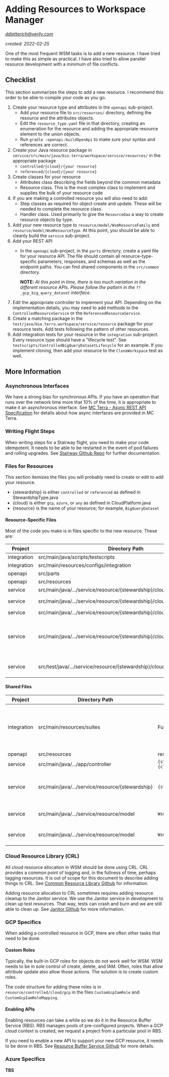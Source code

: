 # Adding Resources to Workspace Manager

*ddietterich@verily.com*

*created: 2022-02-25*

One of the most frequent WSM tasks is to add a new resource. I have tried to make this as
simple as practical. I have also tried to allow parallel resource development with a
minimum of file conflicts.

## Checklist

This section summarizes the steps to add a new resource. I recommend this order to be able
to compile your code as you go.

1. Create your resource type and attributes in the `openapi` sub-project.
   - Add your resource file to `src/resources/` directory, defining the resource and the
     attributes objects.
   - Edit the `resource_type.yaml` file in that directory, creating an enumeration for the
     resource and adding the appropriate resource element to the union objects.
   - Run `gradle :openapi:buildOpenApi` to make sure your syntax and references are correct.
1. Create your Java resource package in `service/src/main/java/bio.terra/workspace/service/resources/`
      in the appropriate package
    - `controlled/{cloud}/{your resource}`
    - `referenced/{cloud}/{your resource}`
1. Create classes for your resource
   - Attributes class describing the fields beyond the common metadata
   - Resource class. This is the most complex class to implement and supplies the bulk of
     your resource code
1. If you are making a controlled resource you will also need to add:
   - Step classes as required for object create and update. These will be needed to
     complete the resource class.
   - Handler class. Used primarily to give the `ResourceDao` a way to create resource
     objects by type.
1. Add your new resource type to `resource/model/WsmResourceFamily` and
   `resource/model/WsmResourceType`. At this point, you should be able to cleanly build
   the `service` sub-project.
1. Add your REST API
   - In the `openapi` sub-project, in the `parts` directory, create a yaml file for your
     resource API. The file should contain all resource-type-specific parameters,
     responses, and schemas as well as the endpoint paths. You can find shared components
     in the `src/common` directory.

       **NOTE:** *At this point in time, there is too much variation in the different
       resource APIs. Please follow the pattern in the* `??_gcp_big_query_dataset`
       *interface.*
1. Edit the appropriate controller to implement your API. Depending on the implementation
   details, you may need to add methods to the `ControlledResourceService` or the
   `ReferencedResourceService`.
1. Create a matching package in the `test/java/bio.terra.workspace/service/resource` package
   for your resource tests. Add tests following the pattern of other resources.
1. Add integration tests for your resource in the `integration` sub-project. Every
   resource type should have a "lifecycle test". See
   `testscripts/ControlledBigQueryDatasetLifecycle` for an example. If you implement
   cloning, then add your resource to the `CloneWorkspace` test as well.

## More Information

### Asynchronous Interfaces

We have a strong bias for synchronous APIs. If you have an operation that runs over the
network time more that 10% of the time, it is appropriate to make it an asynchronous
interface. See
[MC Terra - Async REST API Specification](https://docs.google.com/document/d/1PTd4xvmV9xnEkWaIgFc6d3VUyJwwymQTFdhpKrdsUKw/edit#heading=h.ol9mx3vfhjjj)
for details about how async interfaces are provided in MC Terra.

### Writing Flight Steps

When writing steps for a Stairway flight, you need to make your code idempotent. It needs
to be able to be restarted in the event of pod failures and rolling upgrades. See 
[Stairway Github Repo](https://github.com/DataBiosphere/stairway) for further documentation.

### Files for Resources

This section itemizes the files you will probably need to create or edit to add your resource.

* {stewardship} is either `controlled` or `referenced` as defined in StewardshipType.java
* {cloud} is either `gcp`, `azure`, or `any` as defined in CloudPlatform.java
* {resource} is the name of your resource; for example, `BigQueryDataset`

#### Resource-Specific Files

Most of the code you make is in files specific to the new resource. These are:

| Project | Directory Path | File | Notes |
| ------- | -------------- | ---- | ----- |
| integration | src/main/java/scripts/testscripts | `{resource}Lifecycle.java` |  |
| integration | src/main/resources/configs/integration | `{resource}Lifecycle.java` |  |
| openapi | src/parts | `{stewardship}_{cloud}_{resource}.yaml` | |
| openapi | src/resources | `resource_{cloud}_{resource}.yam`l |  |
| service | src/main/java/.../service/resource/{stewardship}/cloud/{cloud}/{resource} | `{resource}Attributes.java` | |
| service | src/main/java/.../service/resource/{stewardship}/cloud/{cloud}/{resource} | `{resource}Handler.java` | controlled only |
| service | src/main/java/.../service/resource/{stewardship}/cloud/{cloud}/{resource} | `{resource}Resource.java` |
| service | src/main/java/.../service/resource/{stewardship}/cloud/{cloud}/{resource} | `*Steps.java` | Create and update step files; controlled only |
| service | src/test/java/.../service/resource/{stewardship}/cloud/{cloud}/{resource} | `*Test.java` | Unit and connected tests |

#### Shared Files

| Project | Directory Path | File | Notes |
| ------- | -------------- | ---- | ----- |
| integration | src/main/resources/suites | FullIntegration.json | If your test should run as part of the automated integration tests |
| openapi | src/resources | resource_type.yaml | |
| service | src/main/java/.../app/controller | `{stewardship}{cloud}Controller.java` | |
| service | src/main/java/.../service/resource/{stewardship} | `{stewardship}ResourceService.java` | If the common paths are not sufficient |
| service | src/main/java/.../service/resource/model | `WsmResource.java` | `enum` of all specific resources |
| service | src/main/java/.../service/resource/model | `WsmResourceFamily.java` | `enum` of kinds of resources |

### Cloud Resource Library (CRL)

All cloud resource allocation in WSM should be done using CRL. CRL provides a common point
of logging and, in the fullness of time, perhaps tagging resources. It is out of scope for
this document to describe adding things to CRL. See
[Common Resource Library Github](https://github.com/DataBiosphere/terra-cloud-resource-lib)
for information.

Adding resource allocation to CRL sometimes requires adding resource cleanup to the Janitor
service. We use the Janitor service in development to clean up test resources. That way,
tests can crash and burn and we are still able to clean up. See
[Janitor Github](https://github.com/DataBiosphere/terra-resource-janitor) for more information.

### GCP Specifics

When adding a controlled resource in GCP, there are often other tasks that need to be
done.

#### Custom Roles

Typically, the built-in GCP roles for objects do not work well for WSM. WSM needs to be in
sole control of create, delete, and IAM. Often, roles that allow attribute update also
allow those actions. The solution is to create custom roles.

The code structure for adding these roles is in `resource/controlled/cloud/gcp` in the
files `CustomGcpIamRole` and `CustomGcpIamRoleMapping`.

#### Enabling APIs

Enabling resources can take a while so we do it in the Resource Buffer Service (RBS). RBS
manages pools of pre-configured projects. When a GCP cloud context is created, we request
a project from a particular pool in RBS.

If you need to enable a new API to support your new GCP resource, it needs to be done in
RBS. See
[Resource Buffer Service Github](https://github.com/DataBiosphere/terra-resource-buffer)
for more details.

### Azure Specifics

**TBS**
